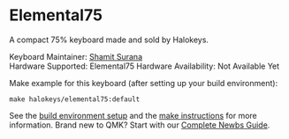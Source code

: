 # Elemental75

A compact 75% keyboard made and sold by Halokeys.

Keyboard Maintainer: [Shamit Surana](https://github.com/shamit05)  
Hardware Supported: Elemental75
Hardware Availability: Not Available Yet

Make example for this keyboard (after setting up your build environment):

    make halokeys/elemental75:default

See the [build environment setup](https://docs.qmk.fm/#/getting_started_build_tools) and the [make instructions](https://docs.qmk.fm/#/getting_started_make_guide) for more information. Brand new to QMK? Start with our [Complete Newbs Guide](https://docs.qmk.fm/#/newbs).
